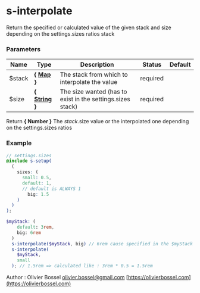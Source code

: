 # s-interpolate

Return the specified or calculated value of the given stack and size
depending on the settings.sizes ratios stack

### Parameters

| Name    | Type                                                                                                  | Description                                                | Status   | Default |
| ------- | ----------------------------------------------------------------------------------------------------- | ---------------------------------------------------------- | -------- | ------- |
| \$stack | **{ [Map](http://www.sass-lang.com/documentation/file.SASS_REFERENCE.html#maps) }**                   | The stack from which to interpolate the value              | required |
| \$size  | **{ [String](http://www.sass-lang.com/documentation/file.SASS_REFERENCE.html#sass-script-strings) }** | The size wanted (has to exist in the settings.sizes stack) | required |

Return **{ Number }** The $stack.$size value or the interpolated one depending on the settings.sizes ratios

### Example

```scss
// settings.sizes
@include s-setup(
  (
    sizes: (
      small: 0.5,
      default: 1,
      // default is ALWAYS 1
        big: 1.5
    )
  )
);

$myStack: (
    default: 3rem,
    big: 6rem
  )
  s-interpolate($myStack, big) // 6rem cause specified in the $myStack value
  s-interpolate(
    $myStack,
    small
  ); // 1.5rem => calculated like : 3rem * 0.5 = 1.5rem
```

Author : Olivier Bossel [olivier.bossel@gmail.com](mailto:olivier.bossel@gmail.com) [https://olivierbossel.com](https://olivierbossel.com)

